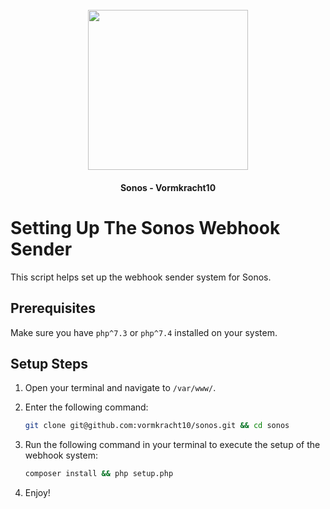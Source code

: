 <h1 align="center">
  <br>
  <img width="256" src="https://vormkracht10.nl/cdn/13f1e3fb-15c8-4655-bf9b-a85899694c45/-/format/auto/-/quality/smart/vk10-github.png" />
</h1>

<div align="center">
<h4 align="center" >Sonos - Vormkracht10</h4>
</div>


# Setting Up The Sonos Webhook Sender

This script helps set up the webhook sender system for Sonos.

## Prerequisites

Make sure you have `php^7.3` or `php^7.4`  installed on your system.

## Setup Steps

1. Open your terminal and navigate to `/var/www/`.

2. Enter the following command:
   ```bash
   git clone git@github.com:vormkracht10/sonos.git && cd sonos

3. Run the following command in your terminal to execute the setup of the webhook system:

   ```bash
   composer install && php setup.php

4. Enjoy!
